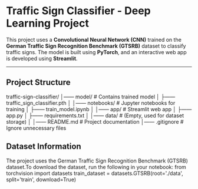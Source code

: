 # Traffic Sign Classifier - Deep Learning Project

This project uses a **Convolutional Neural Network (CNN)** trained on the **German Traffic Sign Recognition Benchmark (GTSRB)** dataset to classify traffic signs. The model is built using **PyTorch**, and an interactive web app is developed using **Streamlit**.

---

## Project Structure
traffic-sign-classifier/
│️—— model/                   # Contains trained model
│   ├—— traffic_sign_classifier.pth
│️
│️—— notebooks/               # Jupyter notebooks for training
│   ├—— train_model.ipynb
│️
│️—— app/                     # Streamlit web app
│   ├—— app.py
│   ├—— requirements.txt
│️
│️—— data/                    # (Empty, used for dataset storage)
│️
│️—— README.md                # Project documentation
│️—— .gitignore               # Ignore unnecessary files

## Dataset Information
The project uses the German Traffic Sign Recognition Benchmark (GTSRB) dataset.To download the dataset, run the following in your notebook:
from torchvision import datasets
train_dataset = datasets.GTSRB(root='./data', split='train', download=True)

